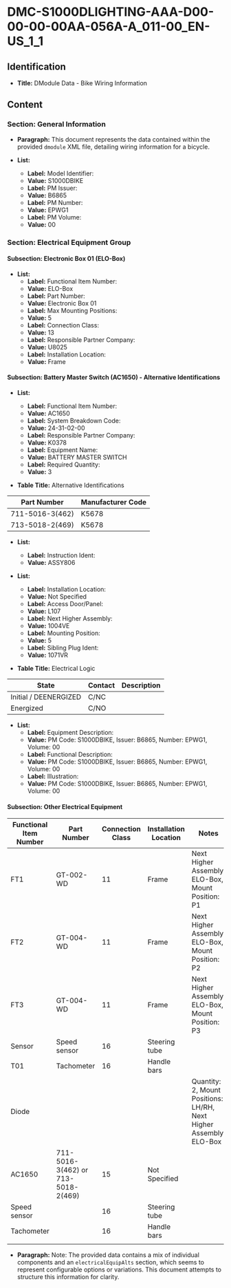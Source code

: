 # DMC-S1000DLIGHTING-AAA-D00-00-00-00AA-056A-A_011-00_EN-US_1_1

## Identification
* **Title:** DModule Data - Bike Wiring Information

## Content

### Section: General Information
* **Paragraph:** This document represents the data contained within the provided `dmodule` XML file, detailing wiring information for a bicycle.

* **List:**
    * **Label:** Model Identifier:
    * **Value:** S1000DBIKE
    * **Label:** PM Issuer:
    * **Value:** B6865
    * **Label:** PM Number:
    * **Value:** EPWG1
    * **Label:** PM Volume:
    * **Value:** 00

### Section: Electrical Equipment Group

#### Subsection: Electronic Box 01 (ELO-Box)
* **List:**
    * **Label:** Functional Item Number:
    * **Value:** ELO-Box
    * **Label:** Part Number:
    * **Value:** Electronic Box 01
    * **Label:** Max Mounting Positions:
    * **Value:** 5
    * **Label:** Connection Class:
    * **Value:** 13
    * **Label:** Responsible Partner Company:
    * **Value:** U8025
    * **Label:** Installation Location:
    * **Value:** Frame

#### Subsection: Battery Master Switch (AC1650) -  Alternative Identifications
* **List:**
    * **Label:** Functional Item Number:
    * **Value:** AC1650
    * **Label:** System Breakdown Code:
    * **Value:** 24-31-02-00
    * **Label:** Responsible Partner Company:
    * **Value:** K0378
    * **Label:** Equipment Name:
    * **Value:** BATTERY MASTER SWITCH
    * **Label:** Required Quantity:
    * **Value:** 3

* **Table Title:** Alternative Identifications

| Part Number | Manufacturer Code |
|---|---|
| 711-5016-3(462) | K5678 |
| 713-5018-2(469) | K5678 |

* **List:**
    * **Label:** Instruction Ident:
    * **Value:** ASSY806

* **List:**
    * **Label:** Installation Location:
    * **Value:** Not Specified
    * **Label:** Access Door/Panel:
    * **Value:** L107
    * **Label:** Next Higher Assembly:
    * **Value:** 1004VE
    * **Label:** Mounting Position:
    * **Value:** 5
    * **Label:** Sibling Plug Ident:
    * **Value:** 1071VR

* **Table Title:** Electrical Logic

| State | Contact | Description |
|---|---|---|
| Initial / DEENERGIZED | C/NC |  |
| Energized | C/NO |  |

* **List:**
    * **Label:** Equipment Description:
    * **Value:** PM Code: S1000DBIKE, Issuer: B6865, Number: EPWG1, Volume: 00
    * **Label:** Functional Description:
    * **Value:** PM Code: S1000DBIKE, Issuer: B6865, Number: EPWG1, Volume: 00
    * **Label:** Illustration:
    * **Value:** PM Code: S1000DBIKE, Issuer: B6865, Number: EPWG1, Volume: 00

#### Subsection: Other Electrical Equipment

| Functional Item Number | Part Number | Connection Class | Installation Location | Notes |
|---|---|---|---|---|
| FT1 | GT-002-WD | 11 | Frame | Next Higher Assembly: ELO-Box, Mount Position: P1 |
| FT2 | GT-004-WD | 11 | Frame | Next Higher Assembly: ELO-Box, Mount Position: P2 |
| FT3 | GT-004-WD | 11 | Frame | Next Higher Assembly: ELO-Box, Mount Position: P3 |
| Sensor | Speed sensor | 16 | Steering tube |  |
| T01 | Tachometer | 16 | Handle bars |  |
| Diode |  |  |  | Quantity: 2, Mount Positions: LH/RH, Next Higher Assembly: ELO-Box |
| AC1650 | 711-5016-3(462) or 713-5018-2(469) | 15 | Not Specified |  |
| Speed sensor |  | 16 | Steering tube |  |
| Tachometer |  | 16 | Handle bars |  |
|  |  |  |  |  |

* **Paragraph:** Note:  The provided data contains a mix of individual components and an `electricalEquipAlts` section, which seems to represent configurable options or variations.  This document attempts to structure this information for clarity.